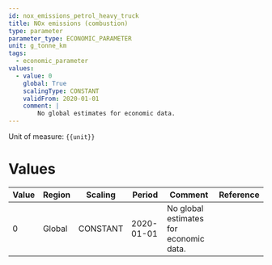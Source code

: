 ```yaml
---
id: nox_emissions_petrol_heavy_truck
title: NOx emissions (combustion)
type: parameter
parameter_type: ECONOMIC_PARAMETER
unit: g_tonne_km
tags:
  - economic_parameter
values:
  - value: 0
    global: True
    scalingType: CONSTANT
    validFrom: 2020-01-01
    comment: |
        No global estimates for economic data.
---
```



Unit of measure: `{{unit}}`


# Values


| Value | Region | Scaling | Period | Comment | Reference |
|-------|--------|---------|--------|---------|-----------|
| 0 | Global | CONSTANT | 2020-01-01 | No global estimates for economic data. |  |


